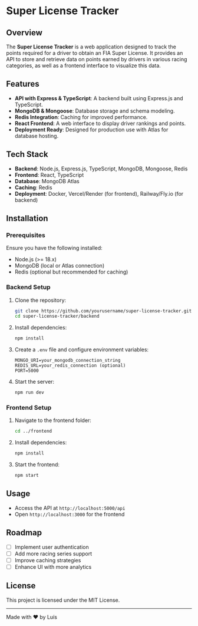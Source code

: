 # Super License Tracker

## Overview
The **Super License Tracker** is a web application designed to track the points required for a driver to obtain an FIA Super License. It provides an API to store and retrieve data on points earned by drivers in various racing categories, as well as a frontend interface to visualize this data.

## Features
- **API with Express & TypeScript**: A backend built using Express.js and TypeScript.
- **MongoDB & Mongoose**: Database storage and schema modeling.
- **Redis Integration**: Caching for improved performance.
- **React Frontend**: A web interface to display driver rankings and points.
- **Deployment Ready**: Designed for production use with Atlas for database hosting.

## Tech Stack
- **Backend**: Node.js, Express.js, TypeScript, MongoDB, Mongoose, Redis
- **Frontend**: React, TypeScript
- **Database**: MongoDB Atlas
- **Caching**: Redis
- **Deployment**: Docker, Vercel/Render (for frontend), Railway/Fly.io (for backend)

## Installation
### Prerequisites
Ensure you have the following installed:
- Node.js (>= 18.x)
- MongoDB (local or Atlas connection)
- Redis (optional but recommended for caching)

### Backend Setup
1. Clone the repository:
   ```bash
   git clone https://github.com/yourusername/super-license-tracker.git
   cd super-license-tracker/backend
   ```
2. Install dependencies:
   ```bash
   npm install
   ```
3. Create a `.env` file and configure environment variables:
   ```env
   MONGO_URI=your_mongodb_connection_string
   REDIS_URL=your_redis_connection (optional)
   PORT=5000
   ```
4. Start the server:
   ```bash
   npm run dev
   ```

### Frontend Setup
1. Navigate to the frontend folder:
   ```bash
   cd ../frontend
   ```
2. Install dependencies:
   ```bash
   npm install
   ```
3. Start the frontend:
   ```bash
   npm start
   ```

## Usage
- Access the API at `http://localhost:5000/api`
- Open `http://localhost:3000` for the frontend

## Roadmap
- [ ] Implement user authentication
- [ ] Add more racing series support
- [ ] Improve caching strategies
- [ ] Enhance UI with more analytics

## License
This project is licensed under the MIT License.

---
Made with ❤️ by Luís

